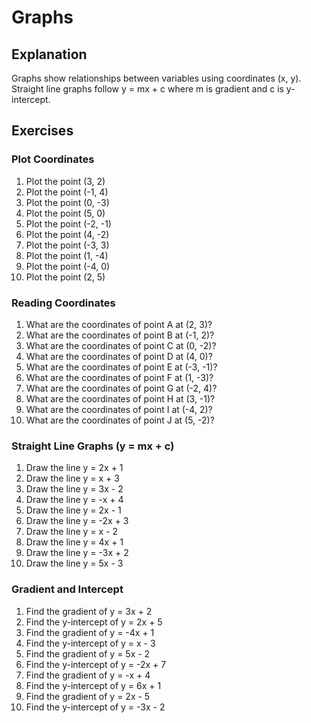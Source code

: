 # Graphs

## Explanation
Graphs show relationships between variables using coordinates (x, y). Straight line graphs follow y = mx + c where m is gradient and c is y-intercept.

## Exercises

### Plot Coordinates
1. Plot the point (3, 2)
2. Plot the point (-1, 4)
3. Plot the point (0, -3)
4. Plot the point (5, 0)
5. Plot the point (-2, -1)
6. Plot the point (4, -2)
7. Plot the point (-3, 3)
8. Plot the point (1, -4)
9. Plot the point (-4, 0)
10. Plot the point (2, 5)

### Reading Coordinates
1. What are the coordinates of point A at (2, 3)?
2. What are the coordinates of point B at (-1, 2)?
3. What are the coordinates of point C at (0, -2)?
4. What are the coordinates of point D at (4, 0)?
5. What are the coordinates of point E at (-3, -1)?
6. What are the coordinates of point F at (1, -3)?
7. What are the coordinates of point G at (-2, 4)?
8. What are the coordinates of point H at (3, -1)?
9. What are the coordinates of point I at (-4, 2)?
10. What are the coordinates of point J at (5, -2)?

### Straight Line Graphs (y = mx + c)
1. Draw the line y = 2x + 1
2. Draw the line y = x + 3
3. Draw the line y = 3x - 2
4. Draw the line y = -x + 4
5. Draw the line y = 2x - 1
6. Draw the line y = -2x + 3
7. Draw the line y = x - 2
8. Draw the line y = 4x + 1
9. Draw the line y = -3x + 2
10. Draw the line y = 5x - 3

### Gradient and Intercept
1. Find the gradient of y = 3x + 2
2. Find the y-intercept of y = 2x + 5
3. Find the gradient of y = -4x + 1
4. Find the y-intercept of y = x - 3
5. Find the gradient of y = 5x - 2
6. Find the y-intercept of y = -2x + 7
7. Find the gradient of y = -x + 4
8. Find the y-intercept of y = 6x + 1
9. Find the gradient of y = 2x - 5
10. Find the y-intercept of y = -3x - 2